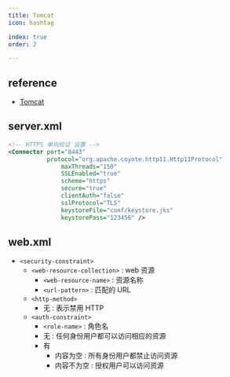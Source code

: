 ```yaml
---
title: Tomcat
icon: hashtag

index: true
order: 2

---
```


<!-- more -->

## reference

- [Tomcat](https://github.com/apache/tomcat)

## server.xml

```xml server.xml
<!-- HTTPS 单向验证 设置 -->
<Connector port="8443" 
           protocol="org.apache.coyote.http11.Http11Protocol"
               maxThreads="150" 
               SSLEnabled="true" 
               scheme="https" 
               secure="true"
               clientAuth="false" 
               sslProtocol="TLS" 
               keystoreFile="conf/keystore.jks" 
               keystorePass="123456" />
```

## web.xml

- `<security-constraint>`
    * `<web-resource-collection>` : web 资源
        + `<web-resource-name>` : 资源名称
        + `<url-pattern>` : 匹配的 URL 
    * `<http-method>` 
        + 无 : 表示禁用 HTTP 
    * `<auth-constraint>`
        + `<role-name>` : 角色名
        + 无 : 任何身份用户都可以访问相应的资源
        + 有 
            - 内容为空 : 所有身份用户都禁止访问资源
            - 内容不为空 : 授权用户可以访问资源